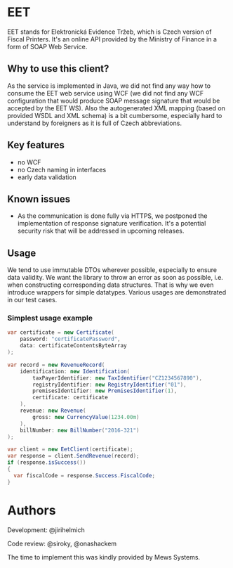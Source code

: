 # EET
EET stands for Elektronická Evidence Tržeb, which is Czech version of Fiscal Printers.
It's an online API provided by the Ministry of Finance in a form of SOAP Web Service.

## Why to use this client?
As the service is implemented in Java, we did not find any way how to consume the EET web service using WCF (we did not find any WCF configuration that would produce SOAP message signature that would be accepted by the EET WS).
Also the autogenerated XML mapping (based on provided WSDL and XML schema) is a bit cumbersome, especially hard to understand by foreigners as it is full of Czech abbreviations.

## Key features
- no WCF
- no Czech naming in interfaces
- early data validation

## Known issues
- As the communication is done fully via HTTPS, we postponed the implementation of response signature verification. It's a potential security risk that will be addressed in upcoming releases.

## Usage
We tend to use immutable DTOs wherever possible, especially to ensure data validity.
We want the library to throw an error as soon as possible, i.e. when constructing corresponding data structures.
That is why we even introduce wrappers for simple datatypes.
Various usages are demonstrated in our test cases.

### Simplest usage example
```csharp
var certificate = new Certificate(
    password: "certificatePassword",
    data: certificateContentsByteArray
);

var record = new RevenueRecord(
    identification: new Identification(
        taxPayerIdentifier: new TaxIdentifier("CZ1234567890"),
        registryIdentifier: new RegistryIdentifier("01"),
        premisesIdentifier: new PremisesIdentifier(1),
        certificate: certificate
    ),
    revenue: new Revenue(
        gross: new CurrencyValue(1234.00m)
    ),
    billNumber: new BillNumber("2016-321")
);

var client = new EetClient(certificate);
var response = client.SendRevenue(record);
if (response.isSuccess())
{
  var fiscalCode = response.Success.FiscalCode;
}
```

# Authors
Development: @jirihelmich

Code review: @siroky, @onashackem

The time to implement this was kindly provided by Mews Systems.
